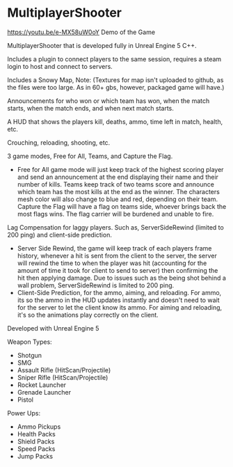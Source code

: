 # MultiplayerShooter
https://youtu.be/e-MX58uW0oY Demo of the Game


MultiplayerShooter that is developed fully in Unreal Engine 5 C++. 


Includes a plugin to connect players to the same session, requires a steam login to host and connect to servers.  

Includes a Snowy Map, Note: (Textures for map isn't uploaded to github, as the files were too large. As in 60+ gbs, however, packaged game will have.)  

Announcements for who won or which team has won, when the match starts, when the match ends, and when next match starts. 

A HUD that shows the players kill, deaths, ammo, time left in match, health, etc. 

Crouching, reloading, shooting, etc. 

3 game modes, Free for All, Teams, and Capture the Flag. 
- Free for All game mode will just keep track of the highest scoring player and send an announcement at the end displaying their name and their number of kills. 
Teams keep track of two teams score and announce which team has the most kills at the end as the winner. The characters mesh color will also change to blue and red, depending on their team. 
Capture the Flag will have a flag on teams side, whoever brings back the most flags wins. The flag carrier will be burdened and unable to fire. 

Lag Compensation for laggy players. Such as, ServerSideRewind (limited to 200 ping) and client-side prediction. 
- Server Side Rewind, the game will keep track of each players frame history, whenever a hit is sent from the client to the server, the server will rewind the time to when the player was hit (accounting for the amount of time it took for client to send to server) then confirming the hit then applying damage. Due to issues such as the being shot behind a wall problem, ServerSideRewind is limited to 200 ping. 
- Client-Side Prediction, for the ammo, aiming, and reloading. For ammo, its so the ammo in the HUD updates instantly and doesn't need to wait for the server to let the client know its ammo. For aiming and reloading, it's so the animations play correctly on the client. 

Developed with Unreal Engine 5


Weapon Types:
- Shotgun
- SMG
- Assault Rifle (HitScan/Projectile)
- Sniper Rifle (HitScan/Projectile) 
- Rocket Launcher
- Grenade Launcher 
- Pistol 
 
 Power Ups: 
 - Ammo Pickups
 - Health Packs
 - Shield Packs
 - Speed Packs
 - Jump Packs
 
 
